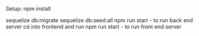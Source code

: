 Setup: 
npm install

sequelize db:migrate
sequelize db:seed:all
npm run start - to run back end server
cd into frontend and run
npm run start - to run front end server
